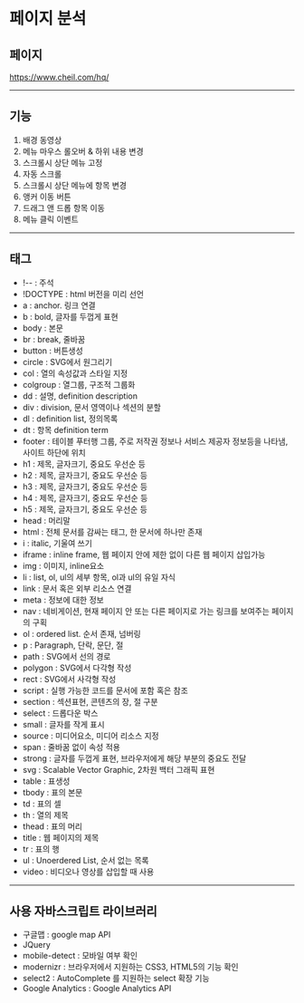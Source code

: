 # 페이지 분석

## 페이지
https://www.cheil.com/hq/
___
## 기능
1. 배경 동영상
1. 메뉴 마우스 롤오버 & 하위 내용 변경
1. 스크롤시 상단 메뉴 고정
1. 자동 스크롤
1. 스크롤시 상단 메뉴에 항목 변경
1. 앵커 이동 버튼
1. 드래그 앤 드롭 항목 이동
1. 메뉴 클릭 이벤트
___

## 태그

- !-- : 주석
- !DOCTYPE : html 버전을 미리 선언
- a : anchor. 링크 연결
- b : bold, 글자를 두껍게 표현
- body : 본문
- br : break, 줄바꿈
- button : 버튼생성
- circle : SVG에서 원그리기
- col : 열의 속성값과 스타일 지정
- colgroup : 열그룹, 구조적 그룹화
- dd : 설명, definition description
- div : division, 문서 영역이나 섹션의 분할
- dl : definition list, 정의목록
- dt : 항목 definition term
- footer : 테이블 푸터행 그룹, 주로 저작권 정보나 서비스 제공자 정보등을 나타냄, 사이트 하단에 위치 
- h1 : 제목, 글자크기, 중요도 우선순 등
- h2 : 제목, 글자크기, 중요도 우선순 등
- h3 : 제목, 글자크기, 중요도 우선순 등
- h4 : 제목, 글자크기, 중요도 우선순 등
- h5 : 제목, 글자크기, 중요도 우선순 등
- head : 머리말
- html : 전체 문서를 감싸는 태그, 한 문서에 하나만 존재
- i : italic, 기울여 쓰기
- iframe : inline frame, 웹 페이지 안에 제한 없이 다른 웹 페이지 삽입가능
- img : 이미지, inline요소
- li : list, ol, ul의 세부 항목, ol과 ul의 유일 자식
- link : 문서 혹은 외부 리소스 연결
- meta : 정보에 대한 정보
- nav : 네비게이션, 현재 페이지 안 또는 다른 페이지로 가는 링크를 보여주는 페이지의 구획
- ol : ordered list. 순서 존재, 넘버링
- p : Paragraph, 단락, 문단, 절
- path : SVG에서 선의 경로
- polygon : SVG에서 다각형 작성
- rect : SVG에서 사각형 작성
- script : 실행 가능한 코드를 문서에 포함 혹은 참조
- section : 섹션표현, 콘텐츠의 장, 절 구분
- select : 드롭다운 박스
- small : 글자를 작게 표시
- source : 미디어요소, 미디어 리소스 지정
- span : 줄바꿈 없이 속성 적용
- strong : 글자를 두껍게 표현, 브라우저에게 해당 부분의 중요도 전달
- svg : Scalable Vector Graphic, 2차원 백터 그래픽 표현
- table : 표생성
- tbody : 표의 본문
- td : 표의 셀
- th : 열의 제목
- thead : 표의 머리
- title : 웹 페이지의 제목
- tr : 표의 행
- ul : Unoerdered List, 순서 없는 목록
- video : 비디오나 영상를 삽입할 때 사용

___
## 사용 자바스크립트 라이브러리
- 구글맵 : google map API
- JQuery
- mobile-detect : 모바일 여부 확인
- modernizr : 브라우저에서 지원하는 CSS3, HTML5의 기능 확인
- select2 : AutoComplete 를 지원하는 select 확장 기능
- Google Analytics : Google Analytics API